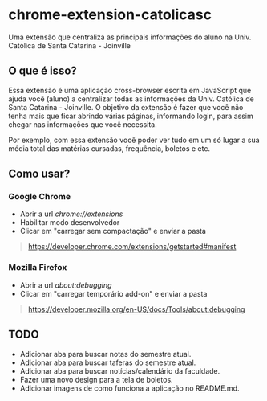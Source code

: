 # chrome-extension-catolicasc
Uma extensão que centraliza as principais informações do aluno na Univ. Católica de Santa Catarina - Joinville

## O que é isso?

Essa extensão é uma aplicação cross-browser escrita em JavaScript que ajuda você (aluno) a centralizar todas as informações da Univ. Católica de Santa Catarina - Joinville. O objetivo da extensão é fazer que você não tenha mais que ficar abrindo várias páginas, informando login, para assim chegar nas informações que você necessita.

Por exemplo, com essa extensão você poder ver tudo em um só lugar a sua média total das matérias cursadas, frequência, boletos e etc.

## Como usar?

### Google Chrome

- Abrir a url _chrome://extensions_
- Habilitar modo desenvolvedor
- Clicar em "carregar sem compactação" e enviar a pasta

> https://developer.chrome.com/extensions/getstarted#manifest

### Mozilla Firefox

- Abrir a url _about:debugging_
- Clicar em "carregar temporário add-on" e enviar a pasta

> https://developer.mozilla.org/en-US/docs/Tools/about:debugging

## TODO

- Adicionar aba para buscar notas do semestre atual.
- Adicionar aba para buscar taferas do semestre atual.
- Adicionar aba para buscar notícias/calendário da faculdade.
- Fazer uma novo design para a tela de boletos.
- Adicionar imagens de como funciona a aplicação no README.md.